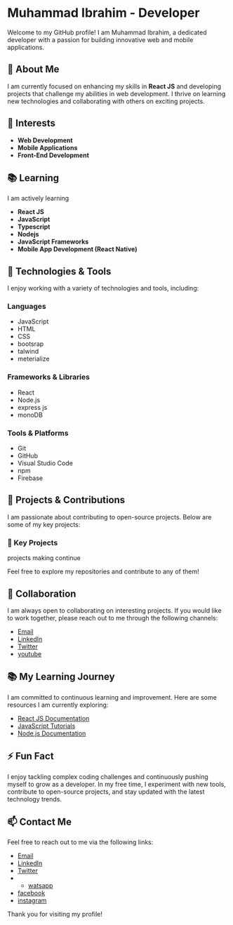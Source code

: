 # Muhammad Ibrahim - Developer

Welcome to my GitHub profile! I am Muhammad Ibrahim, a dedicated developer with a passion for building innovative web and mobile applications.

## 👀 About Me
I am currently focused on enhancing my skills in **React JS** and developing projects that challenge my abilities in web development. I thrive on learning new technologies and collaborating with others on exciting projects.

## 🌟 Interests
- **Web Development**
- **Mobile Applications**
- **Front-End Development**

## 📚 Learning
I am actively learning 
- **React JS**
- **JavaScript**
- **Typescript**
- **Nodejs**
- **JavaScript Frameworks**
- **Mobile App Development (React Native)**

## 🔧 Technologies & Tools
I enjoy working with a variety of technologies and tools, including:

### Languages
- JavaScript
- HTML
- CSS
- bootsrap
- talwind
- meterialize

### Frameworks & Libraries
- React
- Node.js
- express js
- monoDB

### Tools & Platforms
- Git
- GitHub
- Visual Studio Code
- npm
- Firebase

## 🚀 Projects & Contributions
I am passionate about contributing to open-source projects. Below are some of my key projects:

### 📂 Key Projects
projects making continue

Feel free to explore my repositories and contribute to any of them!

## 🤝 Collaboration
I am always open to collaborating on interesting projects. If you would like to work together, please reach out to me through the following channels:

- [Email](mailto:muhammadibrahimmughal35@gmail.com)
- [LinkedIn](https://www.linkedin.com/in/muhammad-ibrahim-dev)
- [Twitter](https://x.com/MIbrahimdev217?t=fQo2vEzCXZYoV9ZlMZIDBA&s=09)
- [youtube](https://www.youtube.com/@Ibrahimdeveloper)

## 📚 My Learning Journey
I am committed to continuous learning and improvement. Here are some resources I am currently exploring:

- [React JS Documentation](https://reactjs.org/docs/getting-started.html)
- [JavaScript Tutorials](https://developer.mozilla.org/en-US/docs/Web/JavaScript/Guide)
- [Node.js Documentation](https://nodejs.org/en/docs/)

## ⚡ Fun Fact
I enjoy tackling complex coding challenges and continuously pushing myself to grow as a developer. In my free time, I experiment with new tools, contribute to open-source projects, and stay updated with the latest technology trends.

## 📫 Contact Me
Feel free to reach out to me via the following links:

- [Email](mailto:muhammadibrahimmughal35@gmail.com)
- [LinkedIn](https://www.linkedin.com/in/muhammad-ibrahim-dev)
- [Twitter](https://x.com/MIbrahimdev217?t=fQo2vEzCXZYoV9ZlMZIDBA&s=09 )
- - [watsapp](https://wa.me/qr/PUW2HPZBI6INB1 )
- [facebook](https://www.facebook.com/Muhammadibrahimdev)
- [instagram](https://www.instagram.com/ibrahim_dev_)


Thank you for visiting my profile!
